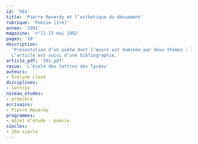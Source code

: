 ```yaml
---
id: '501'
title: 'Pierre Reverdy et l’esthétique du dénuement'
rubrique: 'Poésie [1re]'
annee: '1991'
magazine: 'n°11 15 mai 1992'
pages: '10'
description: 
  'Présentation d’un poète dont l’œuvre est dominée par deux thèmes : la mort et le temps. Poésie du dénuement qui associe parole et éthique, esthétique et ouverture au monde.
  L’article est suivi d’une bibliographie.'
article_pdf: '501.pdf'
revue: 'L’école des lettres des lycées'
auteurs:
- Évelyne Lloze
disciplines:
- lettres
niveau_etudes:
- première
ecrivains:
- Pierre Reverdy
programmes:
- objet d’étude - poésie
siecles:
- 20e siècle
---
```

